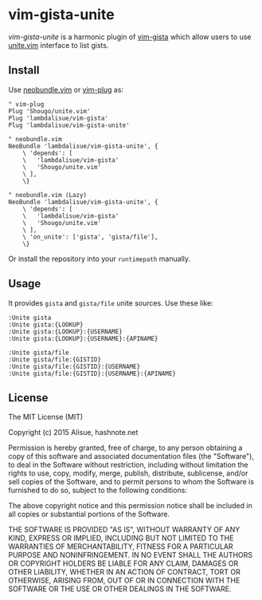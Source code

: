 vim-gista-unite
===============================================================================

*vim-gista-unite* is a harmonic plugin of [vim-gista](https://github.com/lambdalisue/vim-gista) which allow users to use [unite.vim](https://github.com/Shougo/unite.vim) interface to list gists.

Install
-------------------------------------------------------------------------------
Use [neobundle.vim](https://github.com/Shougo/neobundle.vim) or [vim-plug](https://github.com/junegunn/vim-plug) as:

```vim
" vim-plug
Plug 'Shougo/unite.vim'
Plug 'lambdalisue/vim-gista'
Plug 'lambdalisue/vim-gista-unite'

" neobundle.vim
NeoBundle 'lambdalisue/vim-gista-unite', {
    \ 'depends': [
    \   'lambdalisue/vim-gista'
    \   'Shougo/unite.vim'
    \ ],
    \}

" neobundle.vim (Lazy)
NeoBundle 'lambdalisue/vim-gista-unite', {
    \ 'depends': [
    \   'lambdalisue/vim-gista'
    \   'Shougo/unite.vim'
    \ ],
    \ 'on_unite': ['gista', 'gista/file'],
    \}
```

Or install the repository into your `runtimepath` manually.


Usage
-------------------------------------------------------------------------------
It provides `gista` and `gista/file` unite sources. Use these like:

```
:Unite gista
:Unite gista:{LOOKUP}
:Unite gista:{LOOKUP}:{USERNAME}
:Unite gista:{LOOKUP}:{USERNAME}:{APINAME}

:Unite gista/file
:Unite gista/file:{GISTID}
:Unite gista/file:{GISTID}:{USERNAME}
:Unite gista/file:{GISTID}:{USERNAME}:{APINAME}
```

License
-------------------------------------------------------------------------------
The MIT License (MIT)

Copyright (c) 2015 Alisue, hashnote.net

Permission is hereby granted, free of charge, to any person obtaining a copy
of this software and associated documentation files (the "Software"), to deal
in the Software without restriction, including without limitation the rights
to use, copy, modify, merge, publish, distribute, sublicense, and/or sell
copies of the Software, and to permit persons to whom the Software is
furnished to do so, subject to the following conditions:

The above copyright notice and this permission notice shall be included in
all copies or substantial portions of the Software.

THE SOFTWARE IS PROVIDED "AS IS", WITHOUT WARRANTY OF ANY KIND, EXPRESS OR
IMPLIED, INCLUDING BUT NOT LIMITED TO THE WARRANTIES OF MERCHANTABILITY,
FITNESS FOR A PARTICULAR PURPOSE AND NONINFRINGEMENT. IN NO EVENT SHALL THE
AUTHORS OR COPYRIGHT HOLDERS BE LIABLE FOR ANY CLAIM, DAMAGES OR OTHER
LIABILITY, WHETHER IN AN ACTION OF CONTRACT, TORT OR OTHERWISE, ARISING FROM,
OUT OF OR IN CONNECTION WITH THE SOFTWARE OR THE USE OR OTHER DEALINGS IN
THE SOFTWARE.
